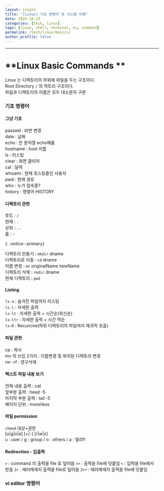 ```yaml
---
layout: single
title: "[Linux] 기초 명령어 및 시스템 이해"
date: 2025-10-23
categories: [tech, linux]
tags: [linux, shell, terminal, os, command]
permalink: /tech/linux/basics/
author_profile: false
---
```


------

# **Linux Basic Commands **

Linux 는 디렉토리의 하위에 파일을 두는 구조이다.  
Root Directory `/` 의 역트리 구조이다.   
파일과 디렉토리의 이름은 모두 대소문자 구분

### 기초 명령어 

#### 그냥 기초

passwd : 비번 변경  
date : 날짜          
echo : 쓴 문자열 echo해줌          
hostname : host 이름      
ls : 리스팅              
clear : 화면 클리어  
cal : 달력  
whoami : 현재 호스팅중인 사용자  
pwd : 현재 경로  
who : 누가 접속중?   
history : 명령어 HISTORY

#### 디렉토리 관련 

루트 : `/`  
현재 : `.`  
상위 : `..`  
홈 : `~`  

{: .notice--primary}

디렉토리 만들기 : `mkdir` dname  
디렉토리로 이동 : `cd` dname  
이름 변경 : `mv` originalName newName  
디렉토리 삭제 : `rmdir` dname  
현재 디렉토리 : `pwd`

#### Listing

`ls-a`  : 숨겨진 파일까지 리스팅  
`ls-l`  : 자세한 출력  
`ls-lt` : 자세한 출력 + 시간순(최신순)   
`ls–ltr` : 자세한 출력 + 시간 역순   
`ls–R` : Recurcive(하위 디렉토리의 파일까지 재귀적 호출)

#### 파일 관련

cp : 복사  
mv 의 쓰임 2가지 : 이름변경 및 위치된 디렉토리 변경  
rm -rf : 영구삭제 

#### 텍스트 파일 내용 보기

전체 내용 출력 : cat  
앞부분 출력 : head -5  
마지막 부분 출력 : tail -5  
페이지 단위 : more/less  

#### 파일 permission 

`chmod` 대상+권한  
 [u|g|o|a] [+|-] [r|w|x]  
u : user / g : group / o : others / a : 멀라!!

#### Redirection - 입출력

`>` : command 의 출력을 file 로 덮어씀 
`>>` : 출력을 file에 덧붙임 
`<` : 입력을 file에서 받음 
`2>` : 에러메세지 출력을 file로 덮어씀 
`2>>` : 에러메세지 출력을 file에 덧붙임 



### vi editor 명령어

